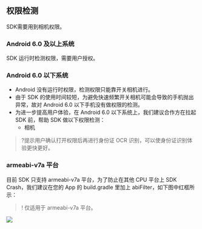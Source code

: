 ## 权限检测
SDK需要用到相机权限。
### Android 6.0 及以上系统
SDK 运行时检测权限，需要用户授权。
### Android 6.0 以下系统
- Android 没有运行时权限，检测权限只能靠开关相机进行。
- 由于 SDK 的使用时间较短，为避免快速频繁开关相机可能会导致的手机抛出异常，故对 Android 6.0 以下手机没有做权限的检测。
- 为进一步提高用户体验，在 Android 6.0 以下系统上，我们建议合作方在拉起 SDK 前，帮助 SDK 做以下权限检测：
   - 相机 
 
>?提示用户确认打开权限后再进行身份证 OCR 识别，可以使身份证识别体验更快更好。
	 
### armeabi-v7a 平台
目前 SDK 只支持 armeabi-v7a 平台，为了防止在其他 CPU 平台上 SDK Crash，我们建议在您的 App 的 build.gradle 里加上 abiFilter，如下图中红框所示：
>! 仅适用于 armeabi-v7a 平台。

![](https://main.qcloudimg.com/raw/34549c27b5132d33154a4c8780fa3b82.png)
